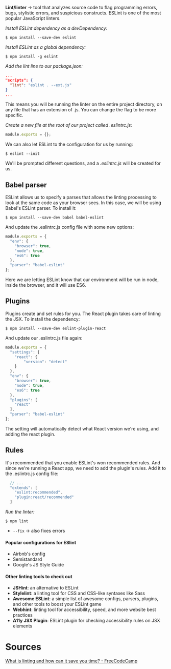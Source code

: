 __Lint/linter__ → tool that analyzes source code to flag programming errors, bugs, stylistic errors, and suspicious constructs. ESLint is one of the most popular JavaScript linters.

_Install ESLint dependency as a devDependency:_
```
$ npm install --save-dev eslint
```

_Install ESLint as a global dependency:_
```
$ npm install -g eslint
```

_Add the lint line to our package.json:_
```json
...
"scripts": {
  "lint": "eslint . --ext.js"
}
...
```
This means you will be running the linter on the entire project directory, on any file that has an extension of .js. You can change the flag to be more specific.

_Create a new file at the root of our project called .eslintrc.js:_
```javascript
module.exports = {};
```

We can also let ESLint to the configuration for us by running:
```
$ eslint --init
```
We'll be prompted different questions, and a *.eslintrc.js* will be created for us.

## Babel parser
ESLint allows us to specify a parses that allows the linting processing to look at the same code as your browser sees. In this case, we will be using Babel's ESLint parser. To install it:
```
$ npm install --save-dev babel babel-eslint
```

And update the .eslintrc.js config file with some new options:
```javascript
module.exports = {
  "env": {
    "browser": true,
    "node": true,
    "es6": true
  },
  "parser": "babel-eslint"
};
```

Here we are letting ESLint know that our environment will be run in node, inside the browser, and it will use ES6.

## Plugins
Plugins create and set rules for you. The React plugin takes care of linting the JSX. To install the dependency:
```
$ npm install --save-dev eslint-plugin-react
```

And update our .eslintrc.js file again:
```javascript
module.exports = {
  "settings": {
    "react": {
        "version": "detect"
    }
  },
  "env": {
    "browser": true,
    "node": true,
    "es6": true
  },
  "plugins": [
    "react"
  ],
  "parser": "babel-eslint"
};
```

The setting will automatically detect what React version we're using, and adding the react plugin.

## Rules
It's recommended that you enable ESLint's won recommended rules. And since we're running a React app, we need to add the plugin's rules. Add it to the .eslintrc.js config file:
```javascript
  // ...
  "extends": [
    "eslint:recommended",
    "plugin:react/recommended"
  ]
```

_Run the linter:_
```
$ npm lint
```
- `--fix` → also fixes errors

#### Popular configurations for ESlint
- Airbnb's config
- Semistandard
- Google's JS Style Guide

#### Other linting tools to check out
- __JSHint__: an alternative to ESLint
- __Stylelint__: a linting tool for CSS and CSS-like syntaxes like Sass
- __Awesome ESLint__: a simple list of awesome configs, parsers, plugins, and other tools to boost your ESLint game
- __Webhint__: linting tool for accessibility, speed, and more website best practices
- __A11y JSX Plugin__: ESLint plugin for checking accessibility rules on JSX elements

# Sources
[What is linting and how can it save you time? - FreeCodeCamp](https://www.freecodecamp.org/news/what-is-linting-and-how-can-it-save-you-time/)